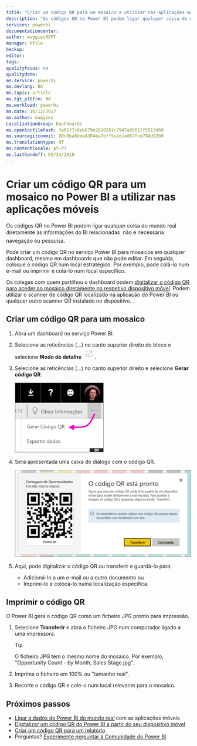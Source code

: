 ```yaml
---
title: "Criar um código QR para um mosaico a utilizar nas aplicações móveis do Power BI"
description: "Os códigos QR no Power BI podem ligar qualquer coisa do mundo real diretamente às informações do BI relacionadas nas aplicações móveis do Power BI; não é necessária pesquisa."
services: powerbi
documentationcenter: 
author: maggiesMSFT
manager: kfile
backup: 
editor: 
tags: 
qualityfocus: no
qualitydate: 
ms.service: powerbi
ms.devlang: NA
ms.topic: article
ms.tgt_pltfrm: NA
ms.workload: powerbi
ms.date: 10/12/2017
ms.author: maggies
LocalizationGroup: Dashboards
ms.openlocfilehash: 3a01f7c8ab679e2820261c7947a9561ff5513d60
ms.sourcegitcommit: 88c8ba8dee4384ea7bff5cedcad67fce784d92b0
ms.translationtype: HT
ms.contentlocale: pt-PT
ms.lasthandoff: 02/24/2018
---
```

# <a name="create-a-qr-code-for-a-tile-in-power-bi-to-use-in-the-mobile-apps"></a>Criar um código QR para um mosaico no Power BI a utilizar nas aplicações móveis
Os códigos QR no Power BI podem ligar qualquer coisa do mundo real diretamente às informações do BI relacionadas &#151; não é necessária navegação ou pesquisa.

Pode criar um código QR no serviço Power BI para mosaicos em qualquer dashboard, mesmo em dashboards que não pode editar. Em seguida, coloque o código QR num local estratégico. Por exemplo, pode colá-lo num e-mail ou imprimir e colá-lo num local específico. 

Os colegas com quem partilhou o dashboard podem [digitalizar o código QR para aceder ao mosaico diretamente no respetivo dispositivo móvel](mobile-apps-qr-code.md). Podem utilizar o scanner de código QR localizado na aplicação do Power BI ou qualquer outro scanner QR instalado no dispositivo. .

## <a name="create-a-qr-code-for-a-tile"></a>Criar um código QR para um mosaico
1. Abra um dashboard no serviço Power BI.
2. Selecione as reticências (...) no canto superior direito do bloco e selecione **Modo de detalhe** ![](media/service-create-qr-code-for-tile/fullscreen-icon.jpg).
3. Selecione as reticências (...) no canto superior direito e selecione **Gerar código QR**. 
   
    ![](media/service-create-qr-code-for-tile/power-bi-create-qr-code-tile.png)
4. Será apresentada uma caixa de diálogo com o código QR. 
   
    ![](media/service-create-qr-code-for-tile/pbi_qrcode_opportunity_count.png)
5. Aqui, pode digitalizar o código QR ou transferir e guardá-lo para: 
   
   * Adicioná-lo a um e-mail ou a outro documento ou 
   * Imprimi-lo e colocá-lo numa localização específica. 

## <a name="print-the-qr-code"></a>Imprimir o código QR
O Power BI gera o código QR como um ficheiro JPG pronto para impressão. 

1. Selecione **Transferir** e abra o ficheiro JPG num computador ligado a uma impressora.  
   
   > [!TIP]
   > O ficheiro JPG tem o mesmo nome do mosaico. Por exemplo, "Opportunity Count - by Month, Sales Stage.jpg".
   > 
   > 
2. Imprima o ficheiro em 100% ou "tamanho real".  
3. Recorte o código QR e cole-o num local relevante para o mosaico. 

## <a name="next-steps"></a>Próximos passos
* [Ligar a dados do Power BI do mundo real](mobile-apps-data-in-real-world-context.md) com as aplicações móveis
* [Digitalizar um código QR do Power BI a partir do seu dispositivo móvel](mobile-apps-qr-code.md)
* [Criar um código QR para um relatório](service-create-qr-code-for-report.md)
* Perguntas? [Experimente perguntar à Comunidade do Power BI](http://community.powerbi.com/)

